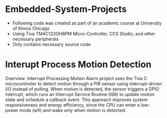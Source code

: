 # Embedded-System-Projects
- Following code was created as part of an academic course at University of Illinois Chicago 
- Using Tiva TM4C123GH6PM Micro-Controller, CCS Studio, and other necessary peripherals
- Only contains necessary source code
# Interupt Process Motion Detection 
Overview: Interrupt Processing Motion Alarm project uses the Tiva C microcontroller to detect motion through a PIR sensor using interrupt-driven I/O instead of polling. When motion is detected, the sensor triggers a GPIO interrupt, which runs an Interrupt Service Routine (ISR) to update motion state and schedule a callback event. This approach improves system responsiveness and energy efficiency, since the CPU can enter a low-power mode (wfi) and wake only when motion is detected.





